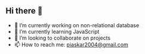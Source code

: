 ## Hi there 👋
- 🔭 I’m currently working on non-relational database
- 🌱 I’m currently learning JavaScript
- 👯 I’m looking to collaborate on projects
- 📫 How to reach me: piaskar2004@gmail.com

<!--
**PiasKar/PiasKar** is a ✨ _special_ ✨ repository because its `README.md` (this file) appears on your GitHub profile.

Here are some ideas to get you started:

- 🔭 I’m currently working on non-relational database
- 🌱 I’m currently learning JavaScript
- 👯 I’m looking to collaborate on projects
- 📫 How to reach me: piaskar2004@gmail.com

